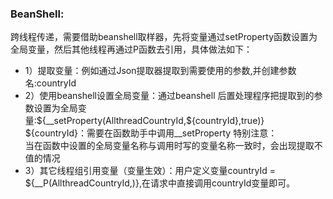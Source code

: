 ### BeanShell:
跨线程传递，需要借助beanshell取样器，先将变量通过setProperty函数设置为全局变量，然后其他线程再通过P函数去引用，具体做法如下：
* 1）提取变量：例如通过Json提取器提取到需要使用的参数,并创建参数名:countryId
* 2）使用beanshell设置全局变量：通过beanshell 后置处理程序把提取到的参数设置为全局变量:${__setProperty(AllthreadCountryId,${countryId},true)}       
${countryId}：需要在函数助手中调用__setProperty
特别注意：   
当在函数中设置的全局变量名称与调用时写的变量名称一致时，会出现提取不值的情况
* 3）其它线程组引用变量（变量生效）：用户定义变量countryId = ${__P(AllthreadCountryId,)},在请求中直接调用countryId变量即可。